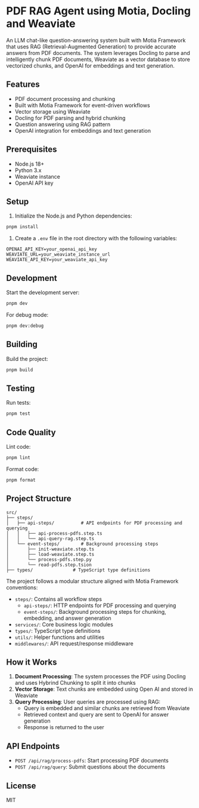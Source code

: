 # PDF RAG Agent using Motia, Docling and Weaviate

An LLM chat-like question-answering system built with Motia Framework that uses RAG (Retrieval-Augmented Generation) to provide accurate answers from PDF documents.
The system leverages Docling to parse and intelligently chunk PDF documents, Weaviate as a vector database to store vectorized chunks, and OpenAI for embeddings and text generation.

## Features

- PDF document processing and chunking
- Built with Motia Framework for event-driven workflows
- Vector storage using Weaviate
- Docling for PDF parsing and hybrid chunking
- Question answering using RAG pattern
- OpenAI integration for embeddings and text generation

## Prerequisites

- Node.js 18+
- Python 3.x
- Weaviate instance
- OpenAI API key

## Setup

1. Initialize the Node.js and Python dependencies:
```bash
pnpm install
```

1. Create a `.env` file in the root directory with the following variables:
```env
OPENAI_API_KEY=your_openai_api_key
WEAVIATE_URL=your_weaviate_instance_url
WEAVIATE_API_KEY=your_weaviate_api_key
```

## Development

Start the development server:
```bash
pnpm dev
```

For debug mode:
```bash
pnpm dev:debug
```

## Building

Build the project:
```bash
pnpm build
```

## Testing

Run tests:
```bash
pnpm test
```

## Code Quality

Lint code:
```bash
pnpm lint
```

Format code:
```bash
pnpm format
```

## Project Structure
```
src/
├── steps/
│   ├── api-steps/          # API endpoints for PDF processing and querying
│   │   ├── api-process-pdfs.step.ts
│   │   └── api-query-rag.step.ts
│   └── event-steps/        # Background processing steps
│       ├── init-weaviate.step.ts
│       ├── load-weaviate.step.ts
│       └── process-pdfs.step.py
│       └── read-pdfs.step.tsion
├── types/               # TypeScript type definitions
```

The project follows a modular structure aligned with Motia Framework conventions:

- `steps/`: Contains all workflow steps
  - `api-steps/`: HTTP endpoints for PDF processing and querying
  - `event-steps/`: Background processing steps for chunking, embedding, and answer generation
- `services/`: Core business logic modules
- `types/`: TypeScript type definitions
- `utils/`: Helper functions and utilities
- `middlewares/`: API request/response middleware

## How it Works

1. **Document Processing**: The system processes the PDF using Docling and uses Hybrind Chunking to split it into chunks
1. **Vector Storage**: Text chunks are embedded using Open AI and stored in Weaviate
1. **Query Processing**: User queries are processed using RAG:
   - Query is embedded and similar chunks are retrieved from Weaviate
   - Retrieved context and query are sent to OpenAI for answer generation
   - Response is returned to the user

## API Endpoints

- `POST /api/rag/process-pdfs`: Start processing PDF documents
- `POST /api/rag/query`: Submit questions about the documents

## License

MIT
